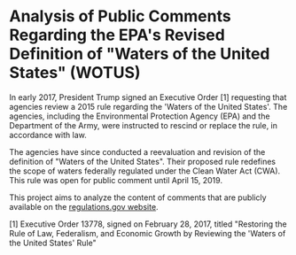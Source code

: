 # Analysis of Public Comments Regarding the EPA's Revised Definition of "Waters of the United States" (WOTUS)

In early 2017, President Trump signed an Executive Order [1] requesting that agencies review a 2015 rule regarding the 'Waters of the United States'. The agencies, including the Environmental Protection Agency (EPA) and the Department of the Army, were instructed to rescind or replace the rule, in accordance with law.

The agencies have since conducted a reevaluation and revision of the definition of "Waters of the United States". Their proposed rule redefines the scope of waters federally regulated under the Clean Water Act (CWA). This rule was open for public comment until April 15, 2019.

This project aims to analyze the content of comments that are publicly available on the [regulations.gov website](https://www.regulations.gov/docket?D=EPA-HQ-OW-2018-0149).

[1] Executive Order 13778, signed on February 28, 2017, titled "Restoring the Rule of Law, Federalism, and Economic Growth by Reviewing the 'Waters of the United States' Rule"
